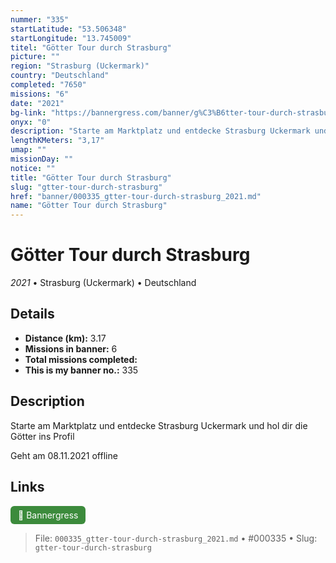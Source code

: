 ```yaml
---
nummer: "335"
startLatitude: "53.506348"
startLongitude: "13.745009"
titel: "Götter Tour durch Strasburg"
picture: ""
region: "Strasburg (Uckermark)"
country: "Deutschland"
completed: "7650"
missions: "6"
date: "2021"
bg-link: "https://bannergress.com/banner/g%C3%B6tter-tour-durch-strasburg-8cf3"
onyx: "0"
description: "Starte am Marktplatz und entdecke Strasburg Uckermark und hol dir die Götter ins Profil\n\nGeht am 08.11.2021 offline"
lengthKMeters: "3,17"
umap: ""
missionDay: ""
notice: ""
title: "Götter Tour durch Strasburg"
slug: "gtter-tour-durch-strasburg"
href: "banner/000335_gtter-tour-durch-strasburg_2021.md"
name: "Götter Tour durch Strasburg"
---
```

# Götter Tour durch Strasburg

*2021* • Strasburg (Uckermark) • Deutschland





## Details
- **Distance (km):** 3.17
- **Missions in banner:** 6
- **Total missions completed:** 
- **This is my banner no.:** 335



## Description
Starte am Marktplatz und entdecke Strasburg Uckermark und hol dir die Götter ins Profil

Geht am 08.11.2021 offline



## Links
<a href="https://bannergress.com/banner/g%C3%B6tter-tour-durch-strasburg-8cf3" target="_blank" style="display:inline-block;margin-right:8px;padding:6px 12px;background:#3c8b3c;color:#fff;text-decoration:none;border-radius:6px;">🔗 Bannergress</a>



> File: `000335_gtter-tour-durch-strasburg_2021.md` • #000335 • Slug: `gtter-tour-durch-strasburg`
